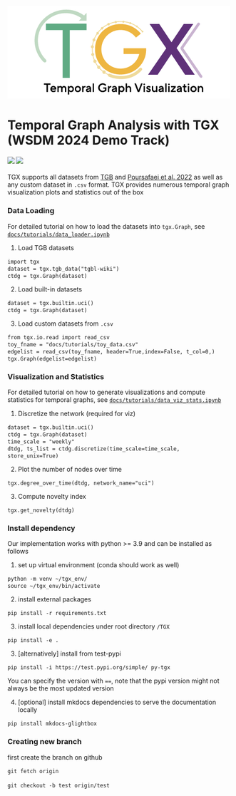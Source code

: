 <!-- # TGX -->
![TGX logo](2023_TGX_logo.png)

# Temporal Graph Analysis with TGX (WSDM 2024 Demo Track)
<h4>
	<a href="https://arxiv.org/abs/2402.03651"><img src="https://img.shields.io/badge/arXiv-pdf-yellowgreen"></a>
	<a href="https://complexdata-mila.github.io/TGX/"><img src="https://img.shields.io/badge/docs-orange"></a>
</h4> 

TGX supports all datasets from [TGB](https://tgb.complexdatalab.com/) and [Poursafaei et al. 2022](https://openreview.net/forum?id=1GVpwr2Tfdg) as well as any custom dataset in `.csv` format. 
TGX provides numerous temporal graph visualization plots and statistics out of the box


### Data Loading ###
For detailed tutorial on how to load the datasets into `tgx.Graph`, see [`docs/tutorials/data_loader.ipynb`](https://github.com/ComplexData-MILA/TGX/blob/master/docs/tutorials/data_loader.ipynb)

1. Load TGB datasets
```
import tgx
dataset = tgx.tgb_data("tgbl-wiki")
ctdg = tgx.Graph(dataset)
```

2. Load built-in datasets
```
dataset = tgx.builtin.uci()
ctdg = tgx.Graph(dataset)
```

3. Load custom datasets from `.csv` 
```
from tgx.io.read import read_csv
toy_fname = "docs/tutorials/toy_data.csv"
edgelist = read_csv(toy_fname, header=True,index=False, t_col=0,)
tgx.Graph(edgelist=edgelist)
```

### Visualization and Statistics ###
For detailed tutorial on how to generate visualizations and compute statistics for temporal graphs, see [`docs/tutorials/data_viz_stats.ipynb`](https://github.com/ComplexData-MILA/TGX/blob/master/docs/tutorials/data_viz_stats.ipynb)

1. Discretize the network (required for viz)

```
dataset = tgx.builtin.uci()
ctdg = tgx.Graph(dataset)
time_scale = "weekly"
dtdg, ts_list = ctdg.discretize(time_scale=time_scale, store_unix=True)
```

2. Plot the number of nodes over time

```
tgx.degree_over_time(dtdg, network_name="uci")
```

3. Compute novelty index
```
tgx.get_novelty(dtdg)
```


### Install dependency
Our implementation works with python >= 3.9 and can be installed as follows

1. set up virtual environment (conda should work as well)
```
python -m venv ~/tgx_env/
source ~/tgx_env/bin/activate
```

2. install external packages
```
pip install -r requirements.txt
```

3. install local dependencies under root directory `/TGX`
<!-- ```
pip install -e py-tgx
``` -->
```
pip install -e .
```



3. [alternatively] install from test-pypi

```
pip install -i https://test.pypi.org/simple/ py-tgx
```
You can specify the version with `==`, note that the pypi version might not always be the most updated version


4. [optional] install mkdocs dependencies to serve the documentation locally
```
pip install mkdocs-glightbox
```

### Creating new branch ###

first create the branch on github
```
git fetch origin

git checkout -b test origin/test
```
